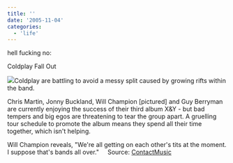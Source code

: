 ```yaml
---
title: ''
date: '2005-11-04'
categories:
  - 'life'
---
```


hell fucking no:

Coldplay Fall Out

![](images/willchampion.jpg)Coldplay are battling to avoid a messy split caused by growing rifts within the band.

Chris Martin, Jonny Buckland, Will Champion \[pictured\] and Guy Berryman are currently enjoying the success of their third album X&Y - but bad tempers and big egos are threatening to tear the group apart. A gruelling tour schedule to promote the album means they spend all their time together, which isn't helping.

Will Champion reveals, "We're all getting on each other's tits at the moment. I suppose that's bands all over."     Source: [ContactMusic](http://www.contactmusic.com/)
